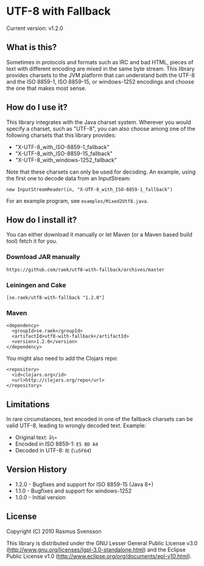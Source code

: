 # UTF-8 with Fallback

Current version: v1.2.0

## What is this?

Sometimes in protocols and formats such as IRC and bad HTML, pieces of text with different encoding are mixed in the same byte stream. This library provides charsets to the JVM platform that can understand both the UTF-8 and the ISO 8859-1, ISO 8859-15, or windows-1252 encodings and choose the one that makes most sense.

## How do I use it?

This library integrates with the Java charset system. Wherever you would specify a charset, such as "UTF-8", you can also choose among one of the following charsets that this library provides:

* "X-UTF-8_with_ISO-8859-1_fallback"
* "X-UTF-8_with_ISO-8859-15_fallback"
* "X-UTF-8_with_windows-1252_fallback"

Note that these charsets can only be used for decoding. An example, using the first one to decode data from an InputStream:

    new InputStreamReader(in, "X-UTF-8_with_ISO-8859-1_fallback")

For an example program, see `examples/Mixed2Utf8.java`.

## How do I install it?

You can either download it manually or let Maven (or a Maven based build tool) fetch it for you.

### Download JAR manually

    https://github.com/raek/utf8-with-fallback/archives/master

### Leiningen and Cake

    [se.raek/utf8-with-fallback "1.2.0"]

### Maven

    <dependency>
      <groupId>se.raek</groupId>
      <artifactId>utf8-with-fallback</artifactId>
      <version>1.2.0</version>
    </dependency>

You might also need to add the Clojars repo:

    <repository>
      <id>clojars.org</id>
      <url>http://clojars.org/repo</url>
    </repository>

## Limitations

In rare circumstances, text encoded in one of the fallback charsets can be valid UTF-8, leading to wrongly decoded text. Example:

* Original text: `å½¤`
* Encoded in ISO 8859-1: `E5 BD A4`
* Decoded in UTF-8: `彤` (`\u5F64`)

## Version History

* 1.2.0 - Bugfixes and support for ISO 8859-15 (Java 8+)
* 1.1.0 - Bugfixes and support for windows-1252
* 1.0.0 - Initial version

## License

Copyright (C) 2010 Rasmus Svensson

This library is distributed under the GNU Lesser General Public License v3.0 (http://www.gnu.org/licenses/lgpl-3.0-standalone.html) and the Eclipse Public License v1.0 (http://www.eclipse.org/org/documents/epl-v10.html).
